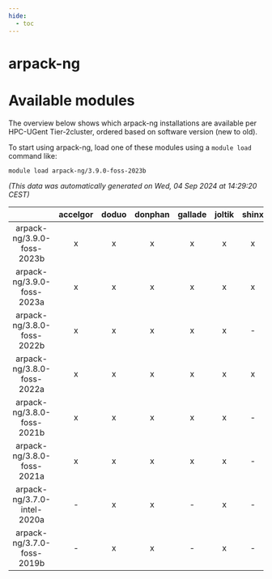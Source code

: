 ```yaml
---
hide:
  - toc
---
```


arpack-ng
=========

# Available modules


The overview below shows which arpack-ng installations are available per HPC-UGent Tier-2cluster, ordered based on software version (new to old).

To start using arpack-ng, load one of these modules using a `module load` command like:

```shell
module load arpack-ng/3.9.0-foss-2023b
```

*(This data was automatically generated on Wed, 04 Sep 2024 at 14:29:20 CEST)*  

| |accelgor|doduo|donphan|gallade|joltik|shinx|skitty|
| :---: | :---: | :---: | :---: | :---: | :---: | :---: | :---: |
|arpack-ng/3.9.0-foss-2023b|x|x|x|x|x|x|x|
|arpack-ng/3.9.0-foss-2023a|x|x|x|x|x|x|x|
|arpack-ng/3.8.0-foss-2022b|x|x|x|x|x|-|x|
|arpack-ng/3.8.0-foss-2022a|x|x|x|x|x|x|x|
|arpack-ng/3.8.0-foss-2021b|x|x|x|x|x|-|x|
|arpack-ng/3.8.0-foss-2021a|x|x|x|x|x|-|x|
|arpack-ng/3.7.0-intel-2020a|-|x|x|-|x|-|x|
|arpack-ng/3.7.0-foss-2019b|-|x|x|-|x|-|x|
